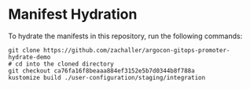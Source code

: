 # Manifest Hydration

To hydrate the manifests in this repository, run the following commands:

```shell
git clone https://github.com/zachaller/argocon-gitops-promoter-hydrate-demo
# cd into the cloned directory
git checkout ca76fa16f8beaaa884ef3152e5b7d0344b8f788a
kustomize build ./user-configuration/staging/integration
```
